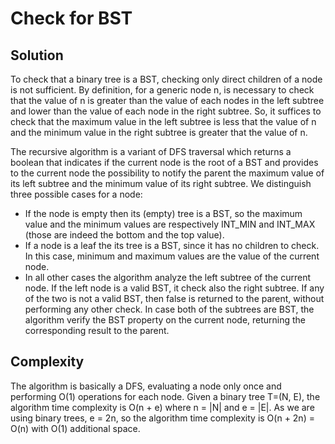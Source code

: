 # Check for BST

## Solution

To check that a binary tree is a BST, checking only direct children of a node is not sufficient.
By definition, for a generic node n, is necessary to check that the value of n is greater than the value of each nodes in the left subtree and lower than the value of each node in the right subtree. So, it suffices to check that the maximum value in the left subtree is less that the value of n and the minimum value in the right subtree is greater that the value of n.

The recursive algorithm is a variant of DFS traversal which returns a boolean that indicates if the current node is the root of a BST and provides to the current node the possibility to notify the parent the maximum value of its left subtree and the minimum value of its right subtree.
We distinguish three possible cases for a node:
* If the node is empty then its (empty) tree is a BST, so the maximum value and the minimum values are respectively INT_MIN and INT_MAX (those are indeed the bottom and the top value).
* If a node is a leaf the its tree is a BST, since it has no children to check. In this case, minimum and maximum values are the value of the current node.
* In all other cases the algorithm analyze the left subtree of the current node. If the left node is a valid BST, it check also the right subtree. If any of the two is not a valid BST, then false is returned to the parent, without performing any other check. In case both of the subtrees are BST, the algorithm verify the BST property on the current node, returning the corresponding result to the parent. 

## Complexity

The algorithm is basically a DFS, evaluating a node only once and performing O(1) operations for each node. 
Given a binary tree T=(N, E), the algorithm time complexity is O(n + e) where n = |N| and e = |E|.
As we are using binary trees, e = 2n, so the algorithm time complexity is O(n + 2n) = O(n) with O(1) additional space.
